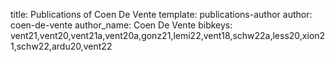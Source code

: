 title: Publications of Coen De Vente
template: publications-author
author: coen-de-vente
author_name: Coen De Vente
bibkeys: vent21,vent20,vent21a,vent20a,gonz21,lemi22,vent18,schw22a,less20,xion21,schw22,ardu20,vent22